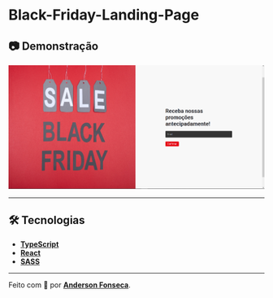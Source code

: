 # Black-Friday-Landing-Page

## 📷 Demonstração

![](./github/landing-page.png)

---

## :hammer_and_wrench: Tecnologias

- **[TypeScript](https://www.typescriptlang.org/)**
- **[React](https://pt-br.reactjs.org/)**
- **[SASS](https://sass-lang.com/)**

---

Feito com 💜 por **[Anderson Fonseca](https://github.com/theandersonfonseca)**.

